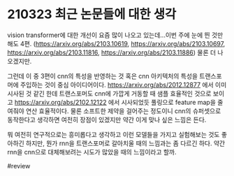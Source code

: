 # 210323 최근 논문들에 대한 생각

vision transformer에 대한 개선이 요즘 많이 나오고 있는데...이번 주에 눈에 띈 것만 해도 4편. (https://arxiv.org/abs/2103.10619, https://arxiv.org/abs/2103.10697, https://arxiv.org/abs/2103.11816, https://arxiv.org/abs/2103.11886) 물론 더 나오겠지만.

그런데 이 중 3편이 cnn의 특성을 반영하는 것 혹은 cnn 아키텍처의 특성을 트랜스포머에 주입하는 것이 중심 아이디어이다. https://arxiv.org/abs/2012.12877 에서 이미 시사된 것 같긴 한데 트랜스포머도 cnn에 가깝게 거동할 때 샘플 효율적인 것으로 보이고 https://arxiv.org/abs/2102.12122 에서 시사되었듯 풀링으로 feature map을 줄여줘야 연산 효율적이다. 물론 소프트한 제약을 걸어주는 정도이니 cnn의 슈퍼셋으로 동작한다고 생각하면 여전히 장점이 있겠지만 약간 이게 맞나 싶은 느낌은 든다.

뭐 여전히 연구적으로는 흥미롭다고 생각하고 이런 모델들을 가지고 실험해보는 것도 좋아하긴 하지만, 뭔가 rnn을 트랜스포머로 갈아치울 때의 느낌과는 좀 다르긴 하다. 약간 rnn을 cnn으로 대체해보려는 시도가 많았을 때의 느낌이라고 할까.



#review